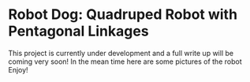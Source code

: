 # Robot Dog: Quadruped Robot with Pentagonal Linkages
This project is currently under development and a full write up will be coming very soon!
In the mean time here are some pictures of the robot
Enjoy!
